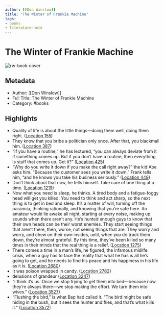 ```yaml
---
author: [[Don Winslow]]
title: "The Winter of Frankie Machine"
tags: 
- books
- literature-note
---
```

# The Winter of Frankie Machine

![rw-book-cover](https://images-na.ssl-images-amazon.com/images/I/51UtT5tj-xL._SL200_.jpg)

## Metadata
- Author: [[Don Winslow]]
- Full Title: The Winter of Frankie Machine
- Category: #books

## Highlights
- Quality of life is about the little things—doing them well, doing them right. ([Location 155](https://readwise.io/to_kindle?action=open&asin=B004GKMV6G&location=155))
- They know that you bribe a politician only once. After that, you blackmail him. ([Location 387](https://readwise.io/to_kindle?action=open&asin=B004GKMV6G&location=387))
- “If you have a routine,” he has lectured, “you can always deviate from it if something comes up. But if you don’t have a routine, then everything is stuff that comes up. Get it?” ([Location 425](https://readwise.io/to_kindle?action=open&asin=B004GKMV6G&location=425))
- “Why do you write it down if you make the call right away?” the kid Abe asks him. “Because the customer sees you write it down,” Frank tells him, “and he knows you take his business seriously.” ([Location 449](https://readwise.io/to_kindle?action=open&asin=B004GKMV6G&location=449))
- Don’t think about that now, he tells himself. Take care of one thing at a time. ([Location 1219](https://readwise.io/to_kindle?action=open&asin=B004GKMV6G&location=1219))
- Now what you need is sleep, he thinks. A tired body and a fatigue-foggy head will get you killed. You need to think and act sharp, so the next thing is to get in bed and sleep. It’s a matter of will, turning off the paranoia, thinking rationally, and knowing that you’re safe here. An amateur would lie awake all night, starting at every noise, making up sounds when there aren’t any. He’s hunted enough guys to know that their own heads can be their worst enemies. They start seeing things that aren’t there, then, worse, not seeing things that are. They worry and worry, and chew on their own insides, until, when you do track them down, they’re almost grateful. By this time, they’ve been killed so many times in their minds that the real thing is a relief. ([Location 1275](https://readwise.io/to_kindle?action=open&asin=B004GKMV6G&location=1275))
- There comes a time in a man’s life, he figured, the infamous midlife crisis, when a guy has to face the reality that what he has is all he’s going to get, and he needs to find his peace and his happiness in his life as it is. ([Location 2680](https://readwise.io/to_kindle?action=open&asin=B004GKMV6G&location=2680))
- It was poison wrapped in candy, ([Location 2782](https://readwise.io/to_kindle?action=open&asin=B004GKMV6G&location=2782))
- delusions of grandeur ([Location 3247](https://readwise.io/to_kindle?action=open&asin=B004GKMV6G&location=3247))
- “I think it’s us. Once we stop trying to get them into bed—because now they’re always there—we stop making the effort. We turn them into wives.” ([Location 3527](https://readwise.io/to_kindle?action=open&asin=B004GKMV6G&location=3527))
- “Flushing the bird,” is what Bap had called it. “The bird might be safe hiding in the bush, but it sees the hunter and flies, and that’s what kills it.” ([Location 3572](https://readwise.io/to_kindle?action=open&asin=B004GKMV6G&location=3572))